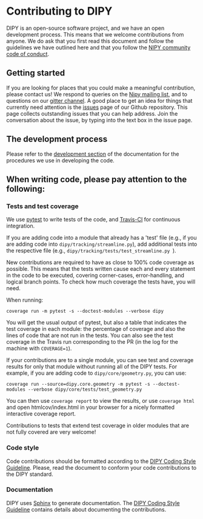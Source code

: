 # Contributing to DIPY

DIPY is an open-source software project, and we have an open development
process. This means that we welcome contributions from anyone. We do ask that
you first read this document and follow the guidelines we have outlined here and
that you follow the [NIPY community code of conduct](http://nipy.org/conduct.html).

## Getting started

If you are looking for places that you could make a meaningful contribution,
please contact us! We respond to queries on the [Nipy mailing
list](https://mail.python.org/mailman/listinfo/neuroimaging), and to questions
on our [gitter channel](https://gitter.im/nipy/dipy). A good place to get an
idea for things that currently need attention is the
[issues](https://github.com/dipy/dipy/issues) page of our Github repository.
This page collects outstanding issues that you can help address. Join the
conversation about the issue, by typing into the text box in the issue page.

## The development process

Please refer to the [development section](https://dipy.org/documentation/latest/devel/)
of the documentation for the procedures we use in developing the code.

## When writing code, please pay attention to the following:

### Tests and test coverage

We use [pytest](https://docs.pytest.org) to write tests of the code,
and [Travis-CI](https://travis-ci.org/dipy/dipy) for continuous integration.

If you are adding code into a module that already has a 'test' file (e.g., if
you are adding code into ``dipy/tracking/streamline.py``), add additional tests
into the respective file (e.g., ``dipy/tracking/tests/test_streamline.py ``).

New contributions are required to have as close to 100% code coverage as
possible. This means that the tests written cause each and every statement in
the code to be executed, covering corner-cases, error-handling, and logical
branch points. To check how much coverage the tests have, you will need.

When running:

    coverage run -m pytest -s --doctest-modules --verbose dipy

You will get the usual output of pytest, but also a table that indicates the test
coverage in each module: the percentage of coverage and also the lines of code
that are not run in the tests. You can also see the test coverage in the Travis
run corresponding to the PR (in the log for the machine with ``COVERAGE=1``).

If your contributions are to a single module, you can see test and
coverage results for only that module without running all of the DIPY
tests. For example, if you are adding code to ``dipy/core/geometry.py``,
you can use:

    coverage run --source=dipy.core.geometry -m pytest -s --doctest-modules --verbose dipy/core/tests/test_geometry.py

You can then use ``coverage report`` to view the results, or use
``coverage html`` and open htmlcov/index.html in your browser for a
nicely formatted interactive coverage report.

Contributions to tests that extend test coverage in older modules that are not
fully covered are very welcome!

### Code style

Code contributions should be formatted according to the [DIPY Coding Style Guideline](./doc/devel/coding_style_guideline.rst).
Please, read the document to conform your code contributions to the DIPY standard.


### Documentation

DIPY uses [Sphinx](http://www.sphinx-doc.org/en/stable/index.html) to generate
documentation. The
[DIPY Coding Style Guideline](https://dipy.org/documentation/latest/devel/coding_style_guideline/)
contains details about documenting the contributions.
